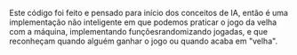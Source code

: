 Este código foi feito e pensado para início dos conceitos de IA, então é uma implementação não inteligente em que podemos praticar o jogo da
velha com a máquina, implementando funçõesrandomizando jogadas, e que reconheçam quando alguém ganhar o jogo ou quando acaba em "velha".

